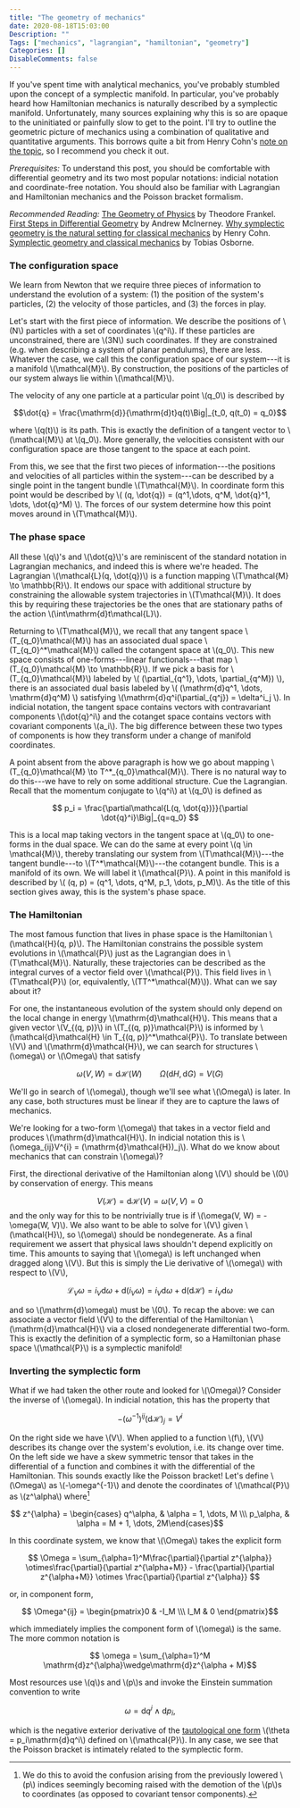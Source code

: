 ```yaml
---
title: "The geometry of mechanics"
date: 2020-08-18T15:03:00
Description: ""
Tags: ["mechanics", "lagrangian", "hamiltonian", "geometry"]
Categories: []
DisableComments: false
---
```


If you've spent time with analytical mechanics, you've probably stumbled upon the concept of
a symplectic manifold. In particular, you've probably heard how Hamiltonian mechanics is naturally
described by a symplectic manifold. Unfortunately, many sources explaining why this is so are
opaque to the uninitiated or painfully slow to get to the point. I'll try to outline the geometric
 picture of mechanics using a combination of qualitative and quantitative arguments. This borrows quite a bit from
 Henry Cohn's [note on the topic](https://math.mit.edu/~cohn/Thoughts/symplectic.html), so I recommend you check it out.

*Prerequisites:* To understand this post, you should be comfortable with differential geometry
and its two most popular notations: indicial notation and coordinate-free notation. You should
also be familiar with Lagrangian and Hamiltonian mechanics and the Poisson bracket formalism.

*Recommended Reading:* [The Geometry of Physics](https://www.cambridge.org/core/books/geometry-of-physics/94894F70DB22055BD7BC2B84C135ABAF)
by Theodore Frankel. [First Steps in Differential Geometry](https://www.springer.com/gp/book/9781461477310)
by Andrew McInerney. [Why symplectic geometry is the natural setting for classical mechanics](https://math.mit.edu/~cohn/Thoughts/symplectic.html) by Henry Cohn. [Symplectic geometry and classical mechanics](https://www.youtube.com/playlist?list=PLDfPUNusx1EoVnrQcCRishydtNBYU6A0c) by Tobias Osborne.

### The configuration space

We learn from Newton that we require three pieces of information to understand the evolution
of a system: (1) the position of the system's particles, (2) the velocity of those particles,
and (3) the forces in play.

Let's start with the first piece of information. We describe the positions of \\(N\\) particles
with a set of coordinates \\(q^i\\). If these particles are unconstrained, there are \\(3N\\) such coordinates. If
they are constrained (e.g. when describing a system of planar pendulums), there are less.
Whatever the case, we call this the configuration space of our system---it is a manifold
\\(\mathcal{M}\\). By construction, the positions of the particles of our system always lie within \\(\mathcal{M}\\).

The velocity of any one particle at a particular point \\(q_0\\) is described by 

$$\dot{q} = \frac{\mathrm{d}}{\mathrm{d}t}q(t)\Big|_{t_0, q(t_0) = q_0}$$

where \\(q(t)\\) is its path. This is exactly the definition of a tangent vector to \\(\mathcal{M}\\) at \\(q_0\\). More generally,
the velocities consistent with our configuration space are those tangent to the space at each point.

From this, we see that the first two pieces of information---the positions and velocities of all 
particles within the system---can be described by a single point in the tangent bundle \\(T\mathcal{M}\\).
In coordinate form this point would be described by \\( (q, \dot{q}) =
(q^1,\dots, q^M, \dot{q}^1, \dots, \dot{q}^M) \\). The forces of our system determine how this point moves
around in \\(T\mathcal{M}\\).

### The phase space

All these \\(q\\)'s and \\(\dot{q}\\)'s are reminiscent of the standard notation in Lagrangian mechanics,
and indeed this is where we're headed. The Lagrangian \\(\mathcal{L}(q, \dot{q})\\) is a function mapping 
\\(T\mathcal{M} \to \mathbb{R}\\). It endows our space with additional structure by constraining the
allowable system trajectories in \\(T\mathcal{M}\\). It does this by requiring these trajectories
be the ones that are stationary paths of the action \\(\int\mathrm{d}t\mathcal{L}\\).

Returning to \\(T\mathcal{M}\\), we recall that any tangent space \\(T_{q_0}\mathcal{M}\\)
has an associated dual space \\(T_{q_0}^*\mathcal{M}\\) called the cotangent space at \\(q_0\\).
This new space consists of one-forms---linear functionals---that map \\(T_{q_0}\mathcal{M} \to \mathbb{R}\\).
If we pick a basis for \\(T_{q_0}\mathcal{M}\\) labeled by \\( (\partial_{q^1}, \dots, \partial_{q^M}) \\),
there is an  associated dual basis labeled by \\( (\mathrm{d}q^1, \dots, \mathrm{d}q^M) \\)
satisfying \\(\mathrm{d}q^i(\partial_{q^j}) = \delta^i_j \\). In indicial notation, the tangent
space contains vectors with contravariant components \\(\dot{q}^i\\) and the cotanget space contains vectors
with covariant components \\(a_i\\). The big difference between these two types of components is how they
transform under a change of manifold coordinates.

A point absent from the above paragraph is how we go about mapping \\(T_{q_0}\mathcal{M} \to T^*_{q_0}\mathcal{M}\\).
There is no natural way to do this---we have to rely on some additional structure. Cue the Lagrangian.
Recall that the momentum conjugate to \\(q^i\\) at \\(q_0\\) is defined as

$$ p_i = \frac{\partial\mathcal{L(q, \dot{q})}}{\partial \dot{q}^i}\Big|_{q=q_0} $$

This is a local map taking vectors in the tangent space at \\(q_0\\) to one-forms in the dual space. We can do the
same at every point \\(q \in \mathcal{M}\\), thereby translating our system from \\(T\mathcal{M}\\)---the tangent
bundle---to \\(T^*\mathcal{M}\\)---the cotangent bundle. This is a manifold of its own. We will label it
\\(\mathcal{P}\\). A point in this manifold is described by \\( (q, p) = (q^1, \dots, q^M, p_1, \dots, p_M)\\). 
As the title of this section gives away, this is the system's phase space.

### The Hamiltonian

The most famous function that lives in phase space is the Hamiltonian \\(\mathcal{H}(q, p)\\). The Hamiltonian
constrains the possible system evolutions in \\(\mathcal{P}\\) just as the Lagrangian does in \\(T\mathcal{M}\\).
Naturally, these trajectories can be described as the integral curves of a vector field over \\(\mathcal{P}\\).
This field lives in \\(T\mathcal{P}\\) (or, equivalently, \\(TT^*\mathcal{M}\\)). What can we say about it?

For one, the instantaneous evolution of the system should only depend on the local change in energy \\(\mathrm{d}\mathcal{H}\\).
This means that a given vector \\(V_{(q, p)}\\) in \\(T_{(q, p)}\mathcal{P}\\) is informed by \\(\mathcal{d}\mathcal{H} \in T_{(q, p)}^*\mathcal{P}\\).
To translate between \\(V\\) and \\(\mathrm{d}\mathcal{H}\\), we can search for structures \\(\omega\\) or \\(\Omega\\) that satisfy

$$ \omega(V, W) = \mathrm{d}\mathcal{H}(W) \qquad \Omega(\mathrm{d}H, \mathrm{d}G) = V(G)$$

We'll go in search of \\(\omega\\), though we'll see what \\(\Omega\\) is later. In any case, both structures
must be linear if they are to capture the laws of mechanics.

We're looking for a two-form \\(\omega\\) that takes in a vector field and produces \\(\mathrm{d}\mathcal{H}\\).
In indicial notation this is \\(\omega_{ij}V^{i} = (\mathrm{d}\mathcal{H})_j\\). What do we know about mechanics that can constrain \\(\omega\\)?

First, the directional derivative of the Hamiltonian along \\(V\\) should be \\(0\\) by conservation of energy. This means

$$ V(\mathcal{H}) = \mathrm{d}\mathcal{H}(V) = \omega(V, V) = 0 $$
and the only way for this to be nontrivially true is if \\(\omega(V, W) = -\omega(W, V)\\). We also want
to be able to solve for \\(V\\) given \\(\mathcal{H}\\), so \\(\omega\\) should be nondegenerate. As a final requirement
we assert that physical laws shouldn't depend explicitly on time. This amounts to saying that \\(\omega\\) is left
unchanged when dragged along \\(V\\). But this is simply the Lie derivative of \\(\omega\\) with respect to \\(V\\),

$$ \mathcal{L}_V\omega = i_V\mathrm{d}\omega + \mathrm{d}(i_V\omega) = i_V\mathrm{d}\omega + \mathrm{d}(\mathrm{d}\mathcal{H}) = i_V\mathrm{d}\omega$$

and so \\(\mathrm{d}\omega\\) must be \\(0\\). To recap the above: we can associate a vector field
\\(V\\) to the differential of the Hamiltonian \\(\mathrm{d}\mathcal{H}\\) via a closed nondegenerate differential two-form.
This is exactly the definition of a symplectic form, so a Hamiltonian phase space \\(\mathcal{P}\\) is a symplectic manifold!

### Inverting the symplectic form

What if we had taken the other route and looked for \\(\Omega\\)? Consider the inverse of \\(\omega\\). In indicial notation, this has the property that

$$ -(\omega^{-1})^{ij}(\mathrm{d}\mathcal{H})_j = V^i $$

On the right side we have \\(V\\). When applied to a function \\(f\\), \\(V\\) describes its change over the system's
evolution, i.e. its change over time. On the left side we have a skew symmetric tensor that takes in the differential
of a function and combines it with the differential of the Hamiltonian. This sounds exactly like the Poisson bracket!
Let's define \\(\Omega\\) as \\(-\omega^{-1}\\) and denote the coordinates of \\(\mathcal{P}\\) as \\(z^\alpha\\) where[^index-confusion]

$$ z^{\alpha} = \begin{cases} q^\alpha, & \alpha = 1, \dots, M \\\ p_\alpha, & \alpha = M + 1, \dots, 2M\end{cases}$$

In this coordinate system, we know that \\(\Omega\\) takes the explicit form

$$ \Omega = \sum_{\alpha=1}^M\frac{\partial}{\partial z^{\alpha}} \otimes\frac{\partial}{\partial z^{\alpha+M}} - \frac{\partial}{\partial z^{\alpha+M}} \otimes \frac{\partial}{\partial z^{\alpha}} $$

or, in component form,

$$ \Omega^{ij} = \begin{pmatrix}0 & -I_M \\\ I_M & 0 \end{pmatrix}$$

which immediately implies the component form of \\(\omega\\) is the same. The more common notation is

$$ \omega = \sum_{\alpha=1}^M \mathrm{d}z^{\alpha}\wedge\mathrm{d}z^{\alpha + M}$$

Most resources use \\(q\\)s and \\(p\\)s  and invoke the Einstein summation convention to write

$$ \omega = \mathrm{d}q^i \wedge \mathrm{d}p_i, $$

which is the negative exterior derivative of the [tautological one form](https://en.wikipedia.org/wiki/Tautological_one-form) \\(\theta = p_i\mathrm{d}q^i\\)
defined on \\(\mathcal{P}\\). In any case, we see that the Poisson bracket is intimately related to the symplectic form.

[^index-confusion]: We do this to avoid the confusion arising from the previously lowered \\(p\\) indices seemingly
becoming raised with the demotion of the \\(p\\)s to coordinates (as opposed to covariant tensor components).
